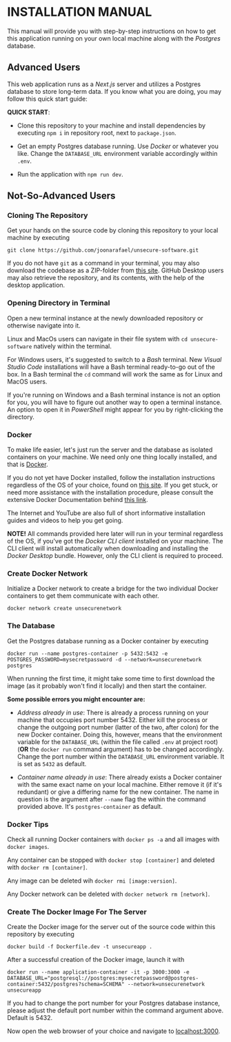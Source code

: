 # INSTALLATION MANUAL

This manual will provide you with step-by-step instructions on how to get this application running on your own local machine along with the _Postgres_ database.

## Advanced Users

This web application runs as a _Next.js_ server and utilizes a Postgres database to store long-term data. If you know what you are doing, you may follow this quick start guide:

**QUICK START**:

- Clone this repository to your machine and install dependencies by executing `npm i` in repository root, next to `package.json`.

- Get an empty Postgres database running. Use _Docker_ or whatever you like. Change the `DATABASE_URL` environment variable accordingly within `.env`.

- Run the application with `npm run dev`.

## Not-So-Advanced Users

### Cloning The Repository

Get your hands on the source code by cloning this repository to your local machine by executing

```
git clone https://github.com/joonarafael/unsecure-software.git
```

If you do not have `git` as a command in your terminal, you may also download the codebase as a ZIP-folder from [this site](https://github.com/joonarafael/unsecure-software/releases "Unsecure Software Releases"). GitHub Desktop users may also retrieve the repository, and its contents, with the help of the desktop application.

### Opening Directory in Terminal

Open a new terminal instance at the newly downloaded repository or otherwise navigate into it.

Linux and MacOs users can navigate in their file system with `cd unsecure-software` natively within the terminal.

For Windows users, it's suggested to switch to a _Bash_ terminal. New _Visual Studio Code_ installations will have a Bash terminal ready-to-go out of the box. In a Bash terminal the `cd` command will work the same as for Linux and MacOS users.

If you're running on Windows and a Bash terminal instance is not an option for you, you will have to figure out another way to open a terminal instance. An option to open it in _PowerShell_ might appear for you by right-clicking the directory.

### Docker

To make life easier, let's just run the server and the database as isolated containers on your machine. We need only one thing locally installed, and that is [Docker](https://www.docker.com/ "Docker").

If you do not yet have Docker installed, follow the installation instructions regardless of the OS of your choice, found on [this site](https://www.docker.com/get-started/ "Docker - Get Started"). If you get stuck, or need more assistance with the installation procedure, please consult the extensive Docker Documentation behind [this link](https://docs.docker.com/desktop/ "Overview of Docker Desktop").

The Internet and YouTube are also full of short informative installation guides and videos to help you get going.

**NOTE!** All commands provided here later will run in your terminal regardless of the OS, if you've got the _Docker CLI client_ installed on your machine. The CLI client will install automatically when downloading and installing the _Docker Desktop_ bundle. However, only the CLI client is required to proceed.

### Create Docker Network

Initialize a Docker network to create a bridge for the two individual Docker containers to get them communicate with each other.

```
docker network create unsecurenetwork
```

### The Database

Get the Postgres database running as a Docker container by executing

```
docker run --name postgres-container -p 5432:5432 -e POSTGRES_PASSWORD=mysecretpassword -d --network=unsecurenetwork postgres
```

When running the first time, it might take some time to first download the image (as it probably won't find it locally) and then start the container.

**Some possible errors you might encounter are:**

- _Address already in use_: There is already a process running on your machine that occupies port number 5432. Either kill the process or change the outgoing port number (latter of the two, after colon) for the new Docker container. Doing this, however, means that the environment variable for the `DATABASE_URL` (within the file called `.env` at project root) (**OR** the `docker run` command argument) has to be changed accordingly. Change the port number within the `DATABASE_URL` environment variable. It is set as `5432` as default.

- _Container name already in use_: There already exists a Docker container with the same exact name on your local machine. Either remove it (if it's redundant) or give a differing name for the new container. The name in question is the argument after `--name` flag the within the command provided above. It's `postgres-container` as default.

### Docker Tips

Check all running Docker containers with `docker ps -a` and all images with `docker images`.

Any container can be stopped with `docker stop [container]` and deleted with `docker rm [container]`.

Any image can be deleted wih `docker rmi [image:version]`.

Any Docker network can be deleted with `docker network rm [network]`.

### Create The Docker Image For The Server

Create the Docker image for the server out of the source code within this repository by executing

```
docker build -f Dockerfile.dev -t unsecureapp .
```

After a successful creation of the Docker image, launch it with

```
docker run --name application-container -it -p 3000:3000 -e DATABASE_URL="postgresql://postgres:mysecretpassword@postgres-container:5432/postgres?schema=SCHEMA" --network=unsecurenetwork unsecureapp
```

If you had to change the port number for your Postgres database instance, please adjust the default port number within the command argument above. Default is 5432.

Now open the web browser of your choice and navigate to [localhost:3000](http://localhost:3000 "Your localhost:3000").
